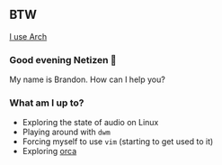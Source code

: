 ## BTW
[I use Arch](https://github.com/brandonwkipp/btw-i-use-arch)

### Good evening Netizen 👋
My name is Brandon. How can I help you?

### What am I up to?
- Exploring the state of audio on Linux
- Playing around with `dwm`
- Forcing myself to use `vim` (starting to get used to it)
- Exploring [orca](https://github.com/hundredrabbits/orca)
